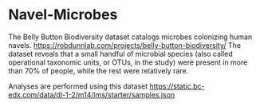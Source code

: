 # Navel-Microbes

The Belly Button Biodiversity dataset catalogs microbes colonizing human navels. https://robdunnlab.com/projects/belly-button-biodiversity/ The dataset reveals that a small handful of microbial species (also called operational taxonomic units, or OTUs, in the study) were present in more than 70% of people, while the rest were relatively rare.

Analyses are performed using this dataset https://static.bc-edx.com/data/dl-1-2/m14/lms/starter/samples.json
